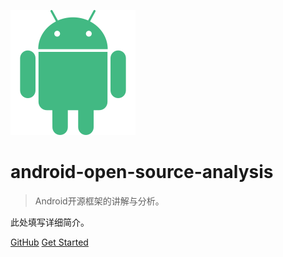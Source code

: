   ![logo](img/android.svg)
  # android-open-source-analysis
  > Android开源框架的讲解与分析。

  此处填写详细简介。
  
  [GitHub](https://github.com/macrozheng/mall-learning)
  [Get Started](README.md)